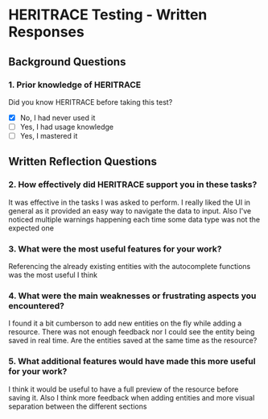 # HERITRACE Testing - Written Responses

## Background Questions

### 1. Prior knowledge of HERITRACE
Did you know HERITRACE before taking this test?
- [X] No, I had never used it
- [ ] Yes, I had usage knowledge
- [ ] Yes, I mastered it

## Written Reflection Questions

### 2. How effectively did HERITRACE support you in these tasks?
It was effective in the tasks I was asked to perform. I really liked the UI in general as it provided an easy way to navigate the data to input. Also I've noticed multiple warnings happening each time some data type was not the expected one 



### 3. What were the most useful features for your work?
Referencing the already existing entities with the autocomplete functions was the most useful I think 



### 4. What were the main weaknesses or frustrating aspects you encountered?
I found it a bit cumberson to add new entities on the fly while adding a resource. There was not enough feedback nor I could see the entity being saved in real time. 
Are the entities saved at the same time as the resource? 



### 5. What additional features would have made this more useful for your work?
I think it would be useful to have a full preview of the resource before saving it. Also I think more feedback when adding entities and more visual separation between the different sections 
